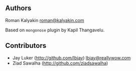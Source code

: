 Authors
-------

Roman Kalyakin <roman@kalyakin.com>

Based on `mongonose` plugin by Kapil Thangavelu.

Contributors
------------
 * Jay Luker (http://github.com/lbjay) <lbjay@reallywow.com>
 * Ziad Sawalha (http://github.com/ziadsawalha) 
